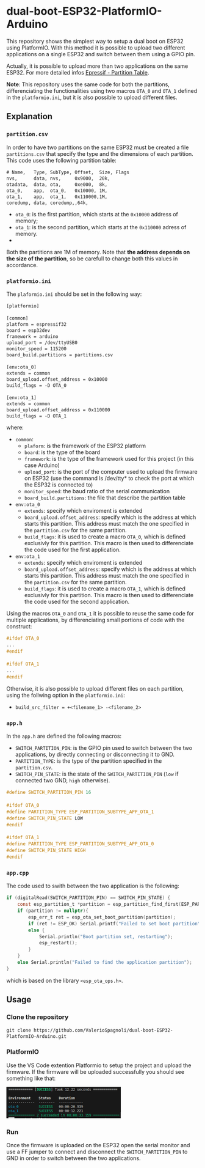 # dual-boot-ESP32-PlatformIO-Arduino

This repository shows the simplest way to setup a dual boot on ESP32 using PlatformIO.
With this method it is possible to upload two different applications on a single ESP32 and switch between them using a GPIO pin. 

Actually, it is possible to upload more than two applications on the same ESP32. For more detailed infos [Epressif - Partition Table](https://docs.espressif.com/projects/esp-idf/en/stable/esp32/api-guides/partition-tables.html).

**Note**: This repository uses the same code for both the partitions, differenciating the functionalities using two macros ```OTA_0``` and ```OTA_1``` defined in the ```platformio.ini```, but it is also possible to upload different files.


## Explanation

### ```partition.csv```
In order to have two partitions on the same ESP32 must be created a file ```partitions.csv``` that specify the type and the dimensions of each partition. This code uses the following partition table: 

```
# Name,   Type, SubType, Offset,  Size, Flags
nvs,      data, nvs,     0x9000,  20k,
otadata,  data, ota,     0xe000,  8k,
ota_0,    app,  ota_0,   0x10000, 1M,
ota_1,    app,  ota_1,   0x110000,1M,
coredump, data, coredump,,64k,
```

- ```ota_0```: is the first partition, which starts at the ```0x10000``` address of memory;
- ```ota_1```: is the second partition, which starts at the ```0x110000``` adress of memory.
- 
Both the partitions are 1M of memory. Note that **the address depends on the size of the partition**, so be carefull to change both this values in accordance.



### ```platformio.ini```
The ```plaformio.ini``` should be set in the following way:

```
[platformio]

[common]
platform = espressif32
board = esp32dev
framework = arduino
upload_port = /dev/ttyUSB0
monitor_speed = 115200
board_build.partitions = partitions.csv

[env:ota_0]
extends = common
board_upload.offset_address = 0x10000
build_flags = -D OTA_0

[env:ota_1]
extends = common
board_upload.offset_address = 0x110000
build_flags = -D OTA_1
```

where:
- ```common```:
  - ```plaform```: is the framework of the ESP32 platform
  - ```board```: is the type of the board 
  - ```framework```: is the type of the framework used for this project (in this case Arduino)
  - ```upload_port```: is the port of the computer used to upload the firmware on ESP32 (use the command ls /dev/tty* to check the port at which the ESP32 is connected to)
  - ```monitor_speed```: the baud ratio of the serial communication
  - ```board_build.partitions```: the file that describe the partition table
- ```env:ota_0```
  - ```extends```: specify which enviroment is extended
  - ```board_upload.offset_address```: specify which is the address at which starts this partition. This address must match the one specified in the ```partition.csv``` for the same partition.
  - ```build_flags```: it is used to create a macro ```OTA_0```, which is defined exclusivly for this partition. This macro is then used to differenciate the code used for the first application. 
- ```env:ota_1```
  - ```extends```: specify which enviroment is extended
  - ```board_upload.offset_address```: specify which is the address at which starts this partition. This address must match the one specified in the ```partition.csv``` for the same partition.
  - ```build_flags```: it is used to create a macro ```OTA_1```, which is defined exclusivly for this partition. This macro is then used to differenciate the code used for the second application. 

Using the macros ```OTA_0``` and ```OTA_1``` it is possible to reuse the same code for multiple applications, by differenciating small portions of code with the construct:
```c
#ifdef OTA_0
...
#endif

#ifdef OTA_1
...
#endif
```

Otherwise, it is also possible to upload different files on each partition, using the follwing option in the ```platformio.ini```:
- ```build_src_filter = +<filename_1> -<filename_2>```



### ```app.h```

In the ```app.h``` are defined the following macros:
- ```SWITCH_PARTITION_PIN```: is the GPIO pin used to switch between the two applications, by directly connecting or disconnecting it to GND.
- ```PARTITION_TYPE```: is the type of the partition specified in the ```partition.csv```.
- ```SWITCH_PIN_STATE```: is the state of the ```SWITCH_PARTITION_PIN``` (```low``` if connected two GND, ```high``` otherwise).


```c
#define SWITCH_PARTITION_PIN 16

#ifdef OTA_0
#define PARTITION_TYPE ESP_PARTITION_SUBTYPE_APP_OTA_1
#define SWITCH_PIN_STATE LOW
#endif

#ifdef OTA_1
#define PARTITION_TYPE ESP_PARTITION_SUBTYPE_APP_OTA_0
#define SWITCH_PIN_STATE HIGH
#endif
```


### ```app.cpp```
The code used to swith between the two application is the following:
```c
if (digitalRead(SWITCH_PARTITION_PIN) == SWITCH_PIN_STATE) {
    const esp_partition_t *partition = esp_partition_find_first(ESP_PARTITION_TYPE_APP, PARTITION_TYPE, NULL);
    if (partition != nullptr){
        esp_err_t ret = esp_ota_set_boot_partition(partition);
        if (ret != ESP_OK) Serial.printf("Failed to set boot partition");
        else {
            Serial.println("Boot partition set, restarting");
            esp_restart();
        }
    }
    else Serial.println("Failed to find the application partition");
}
```
which is based on the library ```<esp_ota_ops.h>```.


## Usage
### Clone the repository
```
git clone https://github.com/ValerioSpagnoli/dual-boot-ESP32-PlatformIO-Arduino.git
```

### PlatformIO
Use the VS Code extention Platformio to setup the project and upload the firmware.
If the firmware will be uploaded successfully you should see something like that:

<img src="images/upload_success.png" width="300">


### Run
Once the firmware is uploaded on the ESP32 open the serial monitor and use a FF jumper to connect and disconnect the ```SWITCH_PARTITION_PIN``` to GND in order to switch between the two applications.